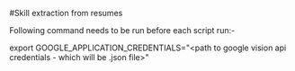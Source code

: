 #Skill extraction from resumes

Following command needs to be run before each script run:-

export GOOGLE_APPLICATION_CREDENTIALS="<path to google vision api credentials - which will be .json file>"
